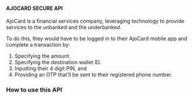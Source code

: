 #### AJOCARD SECURE API

AjoCard is a financial services company, leveraging technology to provide services to the unbanked and the underbanked.

To do this, they would have to be logged in to their AjoCard mobile app
and complete a transaction by:
1. Specifying the amount.
2. Specifying the destination wallet ID.
3. Inputting their 4 digit PIN, and
4. Providing an OTP that’ll be sent to their registered phone number.

### How to use this API
